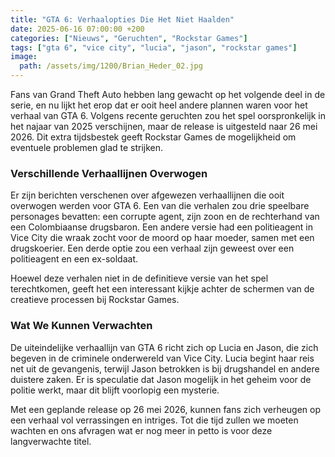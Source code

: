 ```yaml
---
title: "GTA 6: Verhaalopties Die Het Niet Haalden"
date: 2025-06-16 07:00:00 +200
categories: ["Nieuws", "Geruchten", "Rockstar Games"]
tags: ["gta 6", "vice city", "lucia", "jason", "rockstar games"]
image:
  path: /assets/img/1200/Brian_Heder_02.jpg
---
```


Fans van Grand Theft Auto hebben lang gewacht op het volgende deel in de serie, en nu lijkt het erop dat er ooit heel andere plannen waren voor het verhaal van GTA 6. Volgens recente geruchten zou het spel oorspronkelijk in het najaar van 2025 verschijnen, maar de release is uitgesteld naar 26 mei 2026. Dit extra tijdsbestek geeft Rockstar Games de mogelijkheid om eventuele problemen glad te strijken.

### Verschillende Verhaallijnen Overwogen

Er zijn berichten verschenen over afgewezen verhaallijnen die ooit overwogen werden voor GTA 6. Een van die verhalen zou drie speelbare personages bevatten: een corrupte agent, zijn zoon en de rechterhand van een Colombiaanse drugsbaron. Een andere versie had een politieagent in Vice City die wraak zocht voor de moord op haar moeder, samen met een drugskoerier. Een derde optie zou een verhaal zijn geweest over een politieagent en een ex-soldaat.

Hoewel deze verhalen niet in de definitieve versie van het spel terechtkomen, geeft het een interessant kijkje achter de schermen van de creatieve processen bij Rockstar Games.

### Wat We Kunnen Verwachten

De uiteindelijke verhaallijn van GTA 6 richt zich op Lucia en Jason, die zich begeven in de criminele onderwereld van Vice City. Lucia begint haar reis net uit de gevangenis, terwijl Jason betrokken is bij drugshandel en andere duistere zaken. Er is speculatie dat Jason mogelijk in het geheim voor de politie werkt, maar dit blijft voorlopig een mysterie.

Met een geplande release op 26 mei 2026, kunnen fans zich verheugen op een verhaal vol verrassingen en intriges. Tot die tijd zullen we moeten wachten en ons afvragen wat er nog meer in petto is voor deze langverwachte titel.